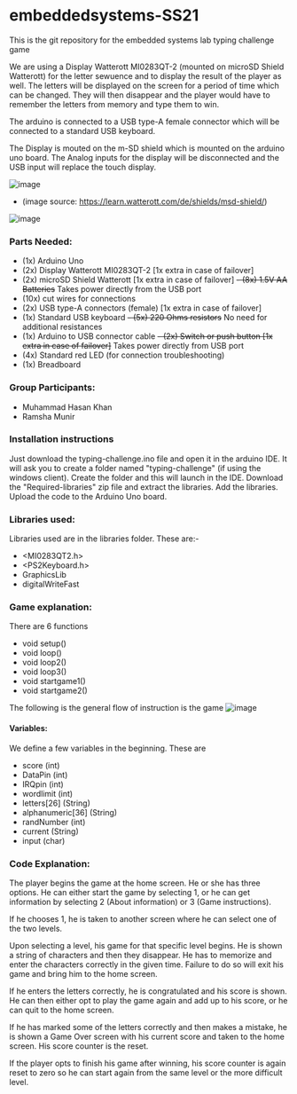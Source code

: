 # embeddedsystems-SS21
This is the git repository for the embedded systems lab typing challenge game

We are using a Display Watterott MI0283QT-2 (mounted on microSD Shield Watterott) for the letter sewuence and to display the result of the player as well. The letters will be displayed on the screen for a period of time which can be changed. They will then disappear and the player would have to remember the letters from memory and type them to win.

The arduino is connected to a USB type-A female connector which will be connected to a standard USB keyboard.

The Display is mouted on the m-SD shield which is mounted on the arduino uno board. The Analog inputs for the display will be disconnected and the USB input will replace the touch display.

![image](https://user-images.githubusercontent.com/40824378/120810953-c992eb00-c54b-11eb-8ae2-56887580077d.png)
- (image source: https://learn.watterott.com/de/shields/msd-shield/)

![image](https://user-images.githubusercontent.com/40824378/120813573-4d4dd700-c54e-11eb-912a-38449002e8d7.png)


### Parts Needed:
- (1x) Arduino Uno
- (2x) Display Watterott MI0283QT-2 [1x extra in case of failover]
- (2x) microSD Shield Watterott [1x extra in case of failover]
~~- (8x) 1.5V AA Batteries~~ Takes power directly from the USB port
- (10x) cut wires for connections
- (2x) USB type-A connectors (female) [1x extra in case of failover]
- (1x) Standard USB keyboard
~~- (5x) 220 Ohms resistors~~ No need for additional resistances
- (1x) Arduino to USB connector cable
~~- (2x) Switch or push button [1x extra in case of failover]~~ Takes power directly from USB port
- (4x) Standard red LED (for connection troubleshooting)
- (1x) Breadboard



### Group Participants:
- Muhammad Hasan Khan
- Ramsha Munir

### Installation instructions
Just download the typing-challenge.ino file and open it in the arduino IDE. It will ask you to create a folder named "typing-challenge" (if using the windows client). Create the folder and this will launch in the IDE. 
Download the "Required-libraries" zip file and extract the libraries.
Add the libraries.
Upload the code to the Arduino Uno board.

### Libraries used:
Libraries used are in the libraries folder. These are:-
- <MI0283QT2.h>
- <PS2Keyboard.h>
- GraphicsLib
- digitalWriteFast


### Game explanation:
There are 6 functions
- void setup()
- void loop()
- void loop2()
- void loop3()
- void startgame1()
- void startgame2()

The following is the general flow of instruction is the game
![image](https://user-images.githubusercontent.com/40824378/127754362-1aef2a9d-9d94-4809-8bc7-b12b6d38bf74.png)

#### Variables:
We define a few variables in the beginning. These are 
- score (int)
- DataPin (int)
- IRQpin (int)
- wordlimit (int)
- letters[26] (String)
- alphanumeric[36] (String)
- randNumber (int)
- current (String)
- input (char)

### Code Explanation:
The player begins the game at the home screen. He or she has three options. He can either start the game by selecting 1, or he can get information by selecting 2 (About information) or 3 (Game instructions).

If he chooses 1, he is taken to another screen where he can select one of the two levels.

Upon selecting a level, his game for that specific level begins. He is shown a string of characters and then they disappear. He has to memorize and enter the characters correctly in the given time. Failure to do so will exit his game and bring him to the home screen.

If he enters the letters correctly, he is congratulated and his score is shown. He can then either opt to play the game again and add up to his score, or he can quit to the home screen.

If he has marked some of the letters correctly and then makes a mistake, he is shown a Game Over screen with his current score and taken to the home screen. His score counter is the reset.

If the player opts to finish his game after winning, his score counter is again reset to zero so he can start again from the same level or the more difficult level.
